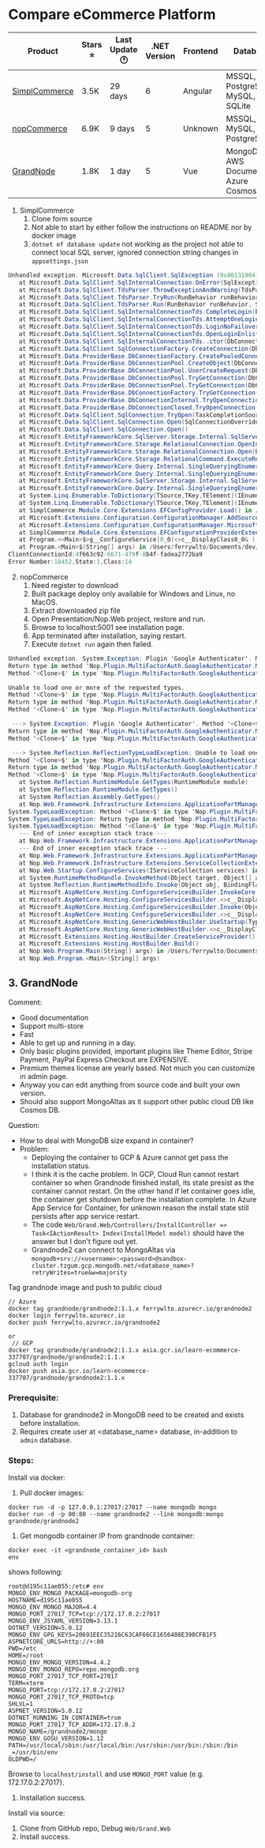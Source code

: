 # Compare eCommerce Platform

Product                                                       | Stars ⭐ | Last Update 🕐 | .NET Version | Frontend  | Database                                | Notes |
-------------------------------------------------------------|---------|----------------|--------------|-----------|-----------------------------------------| ---
 [SimplCommerce](https://github.com/simplcommerce/SimplCommerce) | 3.5K    | 29 days        | 6            | Angular   | MSSQL, PostgreSQL, MySQL, SQLite        |
 [nopCommerce](https://github.com/nopSolutions/nopCommerce)      | 6.9K    | 9 days         | 5            | Unknown   | MSSQL, MySQL, PostgreSQL                | Most famous
 [GrandNode](https://github.com/grandnode/grandnode2)            | 1.8K    | 1 day          | 5            | Vue       | MongoDB, AWS DocumentDB, Azure CosmosDB | Built from nopCommerce, Vue & only NoSQL


1. SimplCommerce
   1. Clone form source
   2. Not able to start by either follow the instructions on README nor by docker image
   3. `dotnet ef database update` not working as the project not able to connect local SQL server, ignored connection string changes in `appsettings.json`

```c#
Unhandled exception. Microsoft.Data.SqlClient.SqlException (0x80131904): Login failed. The login is from an untrusted domain and cannot be used with Integrated authentication.
   at Microsoft.Data.SqlClient.SqlInternalConnection.OnError(SqlException exception, Boolean breakConnection, Action`1 wrapCloseInAction)
   at Microsoft.Data.SqlClient.TdsParser.ThrowExceptionAndWarning(TdsParserStateObject stateObj, Boolean callerHasConnectionLock, Boolean asyncClose)
   at Microsoft.Data.SqlClient.TdsParser.TryRun(RunBehavior runBehavior, SqlCommand cmdHandler, SqlDataReader dataStream, BulkCopySimpleResultSet bulkCopyHandler, TdsParserStateObject stateObj, Boolean& dataReady)
   at Microsoft.Data.SqlClient.TdsParser.Run(RunBehavior runBehavior, SqlCommand cmdHandler, SqlDataReader dataStream, BulkCopySimpleResultSet bulkCopyHandler, TdsParserStateObject stateObj)
   at Microsoft.Data.SqlClient.SqlInternalConnectionTds.CompleteLogin(Boolean enlistOK)
   at Microsoft.Data.SqlClient.SqlInternalConnectionTds.AttemptOneLogin(ServerInfo serverInfo, String newPassword, SecureString newSecurePassword, Boolean ignoreSniOpenTimeout, TimeoutTimer timeout, Boolean withFailover)
   at Microsoft.Data.SqlClient.SqlInternalConnectionTds.LoginNoFailover(ServerInfo serverInfo, String newPassword, SecureString newSecurePassword, Boolean redirectedUserInstance, SqlConnectionString connectionOptions, SqlCredential credential, TimeoutTimer timeout)
   at Microsoft.Data.SqlClient.SqlInternalConnectionTds.OpenLoginEnlist(TimeoutTimer timeout, SqlConnectionString connectionOptions, SqlCredential credential, String newPassword, SecureString newSecurePassword, Boolean redirectedUserInstance)
   at Microsoft.Data.SqlClient.SqlInternalConnectionTds..ctor(DbConnectionPoolIdentity identity, SqlConnectionString connectionOptions, SqlCredential credential, Object providerInfo, String newPassword, SecureString newSecurePassword, Boolean redirectedUserInstance, SqlConnectionString userConnectionOptions, SessionData reconnectSessionData, Boolean applyTransientFaultHandling, String accessToken, DbConnectionPool pool)
   at Microsoft.Data.SqlClient.SqlConnectionFactory.CreateConnection(DbConnectionOptions options, DbConnectionPoolKey poolKey, Object poolGroupProviderInfo, DbConnectionPool pool, DbConnection owningConnection, DbConnectionOptions userOptions)
   at Microsoft.Data.ProviderBase.DbConnectionFactory.CreatePooledConnection(DbConnectionPool pool, DbConnection owningObject, DbConnectionOptions options, DbConnectionPoolKey poolKey, DbConnectionOptions userOptions)
   at Microsoft.Data.ProviderBase.DbConnectionPool.CreateObject(DbConnection owningObject, DbConnectionOptions userOptions, DbConnectionInternal oldConnection)
   at Microsoft.Data.ProviderBase.DbConnectionPool.UserCreateRequest(DbConnection owningObject, DbConnectionOptions userOptions, DbConnectionInternal oldConnection)
   at Microsoft.Data.ProviderBase.DbConnectionPool.TryGetConnection(DbConnection owningObject, UInt32 waitForMultipleObjectsTimeout, Boolean allowCreate, Boolean onlyOneCheckConnection, DbConnectionOptions userOptions, DbConnectionInternal& connection)
   at Microsoft.Data.ProviderBase.DbConnectionPool.TryGetConnection(DbConnection owningObject, TaskCompletionSource`1 retry, DbConnectionOptions userOptions, DbConnectionInternal& connection)
   at Microsoft.Data.ProviderBase.DbConnectionFactory.TryGetConnection(DbConnection owningConnection, TaskCompletionSource`1 retry, DbConnectionOptions userOptions, DbConnectionInternal oldConnection, DbConnectionInternal& connection)
   at Microsoft.Data.ProviderBase.DbConnectionInternal.TryOpenConnectionInternal(DbConnection outerConnection, DbConnectionFactory connectionFactory, TaskCompletionSource`1 retry, DbConnectionOptions userOptions)
   at Microsoft.Data.ProviderBase.DbConnectionClosed.TryOpenConnection(DbConnection outerConnection, DbConnectionFactory connectionFactory, TaskCompletionSource`1 retry, DbConnectionOptions userOptions)
   at Microsoft.Data.SqlClient.SqlConnection.TryOpen(TaskCompletionSource`1 retry, SqlConnectionOverrides overrides)
   at Microsoft.Data.SqlClient.SqlConnection.Open(SqlConnectionOverrides overrides)
   at Microsoft.Data.SqlClient.SqlConnection.Open()
   at Microsoft.EntityFrameworkCore.SqlServer.Storage.Internal.SqlServerConnection.OpenDbConnection(Boolean errorsExpected)
   at Microsoft.EntityFrameworkCore.Storage.RelationalConnection.OpenInternal(Boolean errorsExpected)
   at Microsoft.EntityFrameworkCore.Storage.RelationalConnection.Open(Boolean errorsExpected)
   at Microsoft.EntityFrameworkCore.Storage.RelationalCommand.ExecuteReader(RelationalCommandParameterObject parameterObject)
   at Microsoft.EntityFrameworkCore.Query.Internal.SingleQueryingEnumerable`1.Enumerator.InitializeReader(Enumerator enumerator)
   at Microsoft.EntityFrameworkCore.Query.Internal.SingleQueryingEnumerable`1.Enumerator.<>c.<MoveNext>b__19_0(DbContext _, Enumerator enumerator)
   at Microsoft.EntityFrameworkCore.SqlServer.Storage.Internal.SqlServerExecutionStrategy.Execute[TState,TResult](TState state, Func`3 operation, Func`3 verifySucceeded)
   at Microsoft.EntityFrameworkCore.Query.Internal.SingleQueryingEnumerable`1.Enumerator.MoveNext()
   at System.Linq.Enumerable.ToDictionary[TSource,TKey,TElement](IEnumerable`1 source, Func`2 keySelector, Func`2 elementSelector, IEqualityComparer`1 comparer)
   at System.Linq.Enumerable.ToDictionary[TSource,TKey,TElement](IEnumerable`1 source, Func`2 keySelector, Func`2 elementSelector)
   at SimplCommerce.Module.Core.Extensions.EFConfigProvider.Load() in /Users/ferrywlto/Documents/dev/poc/ppp/csharp/ecommerce/simplCommerce/SimplCommerce/src/Modules/SimplCommerce.Module.Core/Extensions/EFConfigProvider.cs:line 24
   at Microsoft.Extensions.Configuration.ConfigurationManager.AddSource(IConfigurationSource source)
   at Microsoft.Extensions.Configuration.ConfigurationManager.Microsoft.Extensions.Configuration.IConfigurationBuilder.Add(IConfigurationSource source)
   at SimplCommerce.Module.Core.Extensions.EFConfigurationProviderExtension.AddEntityFrameworkConfig(IConfigurationBuilder builder, Action`1 setup) in /Users/ferrywlto/Documents/dev/poc/ppp/csharp/ecommerce/simplCommerce/SimplCommerce/src/Modules/SimplCommerce.Module.Core/Extensions/EFConfigurationProviderExtension.cs:line 11
   at Program.<<Main>$>g__ConfigureService|0_0(<>c__DisplayClass0_0& ) in /Users/ferrywlto/Documents/dev/poc/ppp/csharp/ecommerce/simplCommerce/SimplCommerce/src/SimplCommerce.WebHost/Program.cs:line 34
   at Program.<Main>$(String[] args) in /Users/ferrywlto/Documents/dev/poc/ppp/csharp/ecommerce/simplCommerce/SimplCommerce/src/SimplCommerce.WebHost/Program.cs:line 26
ClientConnectionId:4f663c92-6671-479f-8b4f-fadea2772ba9
Error Number:18452,State:1,Class:14

```
2. nopCommerce
   1. Need register to download
   2. Built package deploy only available for Windows and Linux, no MacOS.
   3. Extract downloaded zip file
   4. Open Presentation/Nop.Web project, restore and run.
   5. Browse to localhost:5001 see installation page.
   6. App terminated after installation, saying restart.
   7. Execute `dotnet run` again then failed.

```c#
Unhandled exception. System.Exception: Plugin 'Google Authenticator'. Method '<Clone>$' in type 'Nop.Plugin.MultiFactorAuth.GoogleAuthenticator.Models.GoogleAuthenticatorListModel' from assembly 'Nop.Plugin.MultiFactorAuth.GoogleAuthenticator, Version=1.0.0.0, Culture=neutral, PublicKeyToken=null' does not have an implementation.
Return type in method 'Nop.Plugin.MultiFactorAuth.GoogleAuthenticator.Models.GoogleAuthenticatorModel.<Clone>$()' on type 'Nop.Plugin.MultiFactorAuth.GoogleAuthenticator.Models.GoogleAuthenticatorModel' from assembly 'Nop.Plugin.MultiFactorAuth.GoogleAuthenticator, Version=1.0.0.0, Culture=neutral, PublicKeyToken=null' is not compatible with base type method 'Nop.Web.Framework.Models.BaseNopEntityModel.<Clone>$()'.
Method '<Clone>$' in type 'Nop.Plugin.MultiFactorAuth.GoogleAuthenticator.Models.GoogleAuthenticatorSearchModel' from assembly 'Nop.Plugin.MultiFactorAuth.GoogleAuthenticator, Version=1.0.0.0, Culture=neutral, PublicKeyToken=null' does not have an implementation.

Unable to load one or more of the requested types.
Method '<Clone>$' in type 'Nop.Plugin.MultiFactorAuth.GoogleAuthenticator.Models.GoogleAuthenticatorListModel' from assembly 'Nop.Plugin.MultiFactorAuth.GoogleAuthenticator, Version=1.0.0.0, Culture=neutral, PublicKeyToken=null' does not have an implementation.
Return type in method 'Nop.Plugin.MultiFactorAuth.GoogleAuthenticator.Models.GoogleAuthenticatorModel.<Clone>$()' on type 'Nop.Plugin.MultiFactorAuth.GoogleAuthenticator.Models.GoogleAuthenticatorModel' from assembly 'Nop.Plugin.MultiFactorAuth.GoogleAuthenticator, Version=1.0.0.0, Culture=neutral, PublicKeyToken=null' is not compatible with base type method 'Nop.Web.Framework.Models.BaseNopEntityModel.<Clone>$()'.
Method '<Clone>$' in type 'Nop.Plugin.MultiFactorAuth.GoogleAuthenticator.Models.GoogleAuthenticatorSearchModel' from assembly 'Nop.Plugin.MultiFactorAuth.GoogleAuthenticator, Version=1.0.0.0, Culture=neutral, PublicKeyToken=null' does not have an implementation.

 ---> System.Exception: Plugin 'Google Authenticator'. Method '<Clone>$' in type 'Nop.Plugin.MultiFactorAuth.GoogleAuthenticator.Models.GoogleAuthenticatorListModel' from assembly 'Nop.Plugin.MultiFactorAuth.GoogleAuthenticator, Version=1.0.0.0, Culture=neutral, PublicKeyToken=null' does not have an implementation.
Return type in method 'Nop.Plugin.MultiFactorAuth.GoogleAuthenticator.Models.GoogleAuthenticatorModel.<Clone>$()' on type 'Nop.Plugin.MultiFactorAuth.GoogleAuthenticator.Models.GoogleAuthenticatorModel' from assembly 'Nop.Plugin.MultiFactorAuth.GoogleAuthenticator, Version=1.0.0.0, Culture=neutral, PublicKeyToken=null' is not compatible with base type method 'Nop.Web.Framework.Models.BaseNopEntityModel.<Clone>$()'.
Method '<Clone>$' in type 'Nop.Plugin.MultiFactorAuth.GoogleAuthenticator.Models.GoogleAuthenticatorSearchModel' from assembly 'Nop.Plugin.MultiFactorAuth.GoogleAuthenticator, Version=1.0.0.0, Culture=neutral, PublicKeyToken=null' does not have an implementation.

 ---> System.Reflection.ReflectionTypeLoadException: Unable to load one or more of the requested types.
Method '<Clone>$' in type 'Nop.Plugin.MultiFactorAuth.GoogleAuthenticator.Models.GoogleAuthenticatorListModel' from assembly 'Nop.Plugin.MultiFactorAuth.GoogleAuthenticator, Version=1.0.0.0, Culture=neutral, PublicKeyToken=null' does not have an implementation.
Return type in method 'Nop.Plugin.MultiFactorAuth.GoogleAuthenticator.Models.GoogleAuthenticatorModel.<Clone>$()' on type 'Nop.Plugin.MultiFactorAuth.GoogleAuthenticator.Models.GoogleAuthenticatorModel' from assembly 'Nop.Plugin.MultiFactorAuth.GoogleAuthenticator, Version=1.0.0.0, Culture=neutral, PublicKeyToken=null' is not compatible with base type method 'Nop.Web.Framework.Models.BaseNopEntityModel.<Clone>$()'.
Method '<Clone>$' in type 'Nop.Plugin.MultiFactorAuth.GoogleAuthenticator.Models.GoogleAuthenticatorSearchModel' from assembly 'Nop.Plugin.MultiFactorAuth.GoogleAuthenticator, Version=1.0.0.0, Culture=neutral, PublicKeyToken=null' does not have an implementation.
   at System.Reflection.RuntimeModule.GetTypes(RuntimeModule module)
   at System.Reflection.RuntimeModule.GetTypes()
   at System.Reflection.Assembly.GetTypes()
   at Nop.Web.Framework.Infrastructure.Extensions.ApplicationPartManagerExtensions.InitializePlugins(ApplicationPartManager applicationPartManager, AppSettings appSettings) in /Users/ferrywlto/Documents/dev/poc/ppp/csharp/ecommerce/nop/nopCommerce_4.40.4_Source/Presentation/Nop.Web.Framework/Infrastructure/Extensions/ApplicationPartManagerExtensions.cs:line 515
System.TypeLoadException: Method '<Clone>$' in type 'Nop.Plugin.MultiFactorAuth.GoogleAuthenticator.Models.GoogleAuthenticatorListModel' from assembly 'Nop.Plugin.MultiFactorAuth.GoogleAuthenticator, Version=1.0.0.0, Culture=neutral, PublicKeyToken=null' does not have an implementation.
System.TypeLoadException: Return type in method 'Nop.Plugin.MultiFactorAuth.GoogleAuthenticator.Models.GoogleAuthenticatorModel.<Clone>$()' on type 'Nop.Plugin.MultiFactorAuth.GoogleAuthenticator.Models.GoogleAuthenticatorModel' from assembly 'Nop.Plugin.MultiFactorAuth.GoogleAuthenticator, Version=1.0.0.0, Culture=neutral, PublicKeyToken=null' is not compatible with base type method 'Nop.Web.Framework.Models.BaseNopEntityModel.<Clone>$()'.
System.TypeLoadException: Method '<Clone>$' in type 'Nop.Plugin.MultiFactorAuth.GoogleAuthenticator.Models.GoogleAuthenticatorSearchModel' from assembly 'Nop.Plugin.MultiFactorAuth.GoogleAuthenticator, Version=1.0.0.0, Culture=neutral, PublicKeyToken=null' does not have an implementation.
   --- End of inner exception stack trace ---
   at Nop.Web.Framework.Infrastructure.Extensions.ApplicationPartManagerExtensions.InitializePlugins(ApplicationPartManager applicationPartManager, AppSettings appSettings) in /Users/ferrywlto/Documents/dev/poc/ppp/csharp/ecommerce/nop/nopCommerce_4.40.4_Source/Presentation/Nop.Web.Framework/Infrastructure/Extensions/ApplicationPartManagerExtensions.cs:line 534
   --- End of inner exception stack trace ---
   at Nop.Web.Framework.Infrastructure.Extensions.ApplicationPartManagerExtensions.InitializePlugins(ApplicationPartManager applicationPartManager, AppSettings appSettings) in /Users/ferrywlto/Documents/dev/poc/ppp/csharp/ecommerce/nop/nopCommerce_4.40.4_Source/Presentation/Nop.Web.Framework/Infrastructure/Extensions/ApplicationPartManagerExtensions.cs:line 550
   at Nop.Web.Framework.Infrastructure.Extensions.ServiceCollectionExtensions.ConfigureApplicationServices(IServiceCollection services, IConfiguration configuration, IWebHostEnvironment webHostEnvironment) in /Users/ferrywlto/Documents/dev/poc/ppp/csharp/ecommerce/nop/nopCommerce_4.40.4_Source/Presentation/Nop.Web.Framework/Infrastructure/Extensions/ServiceCollectionExtensions.cs:line 73
   at Nop.Web.Startup.ConfigureServices(IServiceCollection services) in /Users/ferrywlto/Documents/dev/poc/ppp/csharp/ecommerce/nop/nopCommerce_4.40.4_Source/Presentation/Nop.Web/Startup.cs:line 37
   at System.RuntimeMethodHandle.InvokeMethod(Object target, Object[] arguments, Signature sig, Boolean constructor, Boolean wrapExceptions)
   at System.Reflection.RuntimeMethodInfo.Invoke(Object obj, BindingFlags invokeAttr, Binder binder, Object[] parameters, CultureInfo culture)
   at Microsoft.AspNetCore.Hosting.ConfigureServicesBuilder.InvokeCore(Object instance, IServiceCollection services)
   at Microsoft.AspNetCore.Hosting.ConfigureServicesBuilder.<>c__DisplayClass9_0.<Invoke>g__Startup|0(IServiceCollection serviceCollection)
   at Microsoft.AspNetCore.Hosting.ConfigureServicesBuilder.Invoke(Object instance, IServiceCollection services)
   at Microsoft.AspNetCore.Hosting.ConfigureServicesBuilder.<>c__DisplayClass8_0.<Build>b__0(IServiceCollection services)
   at Microsoft.AspNetCore.Hosting.GenericWebHostBuilder.UseStartup(Type startupType, HostBuilderContext context, IServiceCollection services, Object instance)
   at Microsoft.AspNetCore.Hosting.GenericWebHostBuilder.<>c__DisplayClass13_0.<UseStartup>b__0(HostBuilderContext context, IServiceCollection services)
   at Microsoft.Extensions.Hosting.HostBuilder.CreateServiceProvider()
   at Microsoft.Extensions.Hosting.HostBuilder.Build()
   at Nop.Web.Program.Main(String[] args) in /Users/ferrywlto/Documents/dev/poc/ppp/csharp/ecommerce/nop/nopCommerce_4.40.4_Source/Presentation/Nop.Web/Program.cs:line 16
   at Nop.Web.Program.<Main>(String[] args)

```

## 3. GrandNode

   Comment:
   - Good documentation
   - Support multi-store
   - Fast
   - Able to get up and running in a day.
   - Only basic plugins provided, important plugins like Theme Editor, Stripe Payment, PayPal Express Checkout are EXPENSIVE.
   - Premium themes license are yearly based. Not much you can customize in admin page.
   - Anyway you can edit anything from source code and built your own version.
   - Should also support MongoAltas as it support other public cloud DB like Cosmos DB.

   Question:
   - How to deal with MongoDB size expand in container?
   - Problem:
     - Deploying the container to GCP & Azure cannot get pass the installation status.
     - I think it is the cache problem. In GCP, Cloud Run cannot restart container so when Grandnode finished install, its state presist as the container cannot restart. On the other hand if let container goes idle, the container get shutdown before the installation complete. In Azure App Service for Container, for unknown reason the install state still persists after app service restart.
     - The code `Web/Grand.Web/Controllers/InstallController => Task<IActionResult> Index(InstallModel model)` should have the answer but I don't figure out yet.
     - Grandnode2 can connect to MongoAltas via `mongodb+srv://<username>:<password>@sandbox-cluster.tzgum.gcp.mongodb.net/<database_name>?retryWrites=true&w=majority`


   Tag grandnode image and push to public cloud
  ```
  // Azure
  docker tag grandnode/grandnode2:1.1.x ferrywlto.azurecr.io/grandnode2
  docker login ferrywlto.azurecr.io
  docker push ferrywlto.azurecr.io/grandnode2

  or
   // GCP
  docker tag grandnode/grandnode2:1.1.x asia.gcr.io/learn-ecommerce-337707/grandnode/grandnode2:1.1.x
  gcloud auth login
  docker push asia.gcr.io/learn-ecommerce-337707/grandnode/grandnode2:1.1.x
  ```

   ### Prerequisite:
   1. Database for grandnode2 in MongoDB need to be created and exists before installation.
   2. Requires create user at <database_name> database, in-addition to `admin` database.

   ### Steps:
   Install via docker:

   1. Pull docker images:
   ```
   docker run -d -p 127.0.0.1:27017:27017 --name mongodb mongo
   docker run -d -p 80:80 --name grandnode2 --link mongodb:mongo grandnode/grandnode2
   ```

   1. Get mongodb container IP from grandnode container:

   ```
   docker exec -it <grandnode_container_id> bash
   env
   ```

   shows following:
   ```
   root@d195c11ae055:/etc# env
   MONGO_ENV_MONGO_PACKAGE=mongodb-org
   HOSTNAME=d195c11ae055
   MONGO_ENV_MONGO_MAJOR=4.4
   MONGO_PORT_27017_TCP=tcp://172.17.0.2:27017
   MONGO_ENV_JSYAML_VERSION=3.13.1
   DOTNET_VERSION=5.0.12
   MONGO_ENV_GPG_KEYS=20691EEC35216C63CAF66CE1656408E390CFB1F5
   ASPNETCORE_URLS=http://+:80
   PWD=/etc
   HOME=/root
   MONGO_ENV_MONGO_VERSION=4.4.2
   MONGO_ENV_MONGO_REPO=repo.mongodb.org
   MONGO_PORT_27017_TCP_PORT=27017
   TERM=xterm
   MONGO_PORT=tcp://172.17.0.2:27017
   MONGO_PORT_27017_TCP_PROTO=tcp
   SHLVL=1
   ASPNET_VERSION=5.0.12
   DOTNET_RUNNING_IN_CONTAINER=true
   MONGO_PORT_27017_TCP_ADDR=172.17.0.2
   MONGO_NAME=/grandnode2/mongo
   MONGO_ENV_GOSU_VERSION=1.12
   PATH=/usr/local/sbin:/usr/local/bin:/usr/sbin:/usr/bin:/sbin:/bin
   _=/usr/bin/env
   OLDPWD=/
   ```

   Browse to `localhost/install` and use `MONGO_PORT` value (e.g. 172.17.0.2:27017).

   1. Installation success.

   Install via source:

   1. Clone from GitHub repo, Debug `Web/Grand.Web`
   2. Install success.